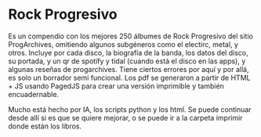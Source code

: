 # Rock Progresivo

Es un compendio con los mejores 250 álbumes de Rock Progresivo del sitio ProgArchives, omitiendo algunos subgéneros como el electirc, metal, y otros. Incluye por cada disco, la biografía de la banda, los datos del disco, su portada, y un qr de spotify y tidal (cuando está el disco en las apps), y algunas reseñas de progarchives. Tiene ciertos errores por aquí y por allá, es solo un borrador semi funcional.
Los pdf se generaron a partir de HTML + JS usando PagedJS para crear una versión imprimible y también encuadernable.

Mucho está hecho por IA, los scripts python y los html. Se puede continuar desde allí si es que se quiere mejorar, o se puede ir a la carpeta imprimir donde están los libros.
